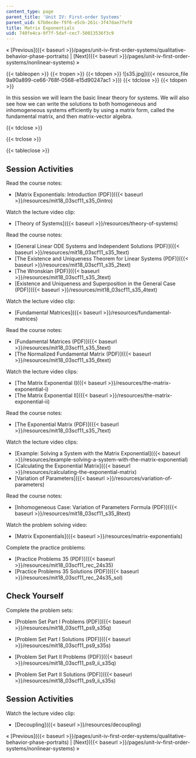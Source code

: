 ```yaml
---
content_type: page
parent_title: 'Unit IV: First-order Systems'
parent_uid: 67b0ec8e-f9f6-e5cb-261c-3f47dae7fef0
title: Matrix Exponentials
uid: 740fe4ca-9f7f-5daf-cec7-50013536f3c9
---
```


« [Previous]({{< baseurl >}}/pages/unit-iv-first-order-systems/qualitative-behavior-phase-portraits) | [Next]({{< baseurl >}}/pages/unit-iv-first-order-systems/nonlinear-systems) »

{{< tableopen >}}
{{< tropen >}}
{{< tdopen >}}
![s35.jpg]({{< resource_file 9a90a899-ce66-768f-0568-e15d90247ac1 >}})
{{< tdclose >}}
{{< tdopen >}}


In this session we will learn the basic linear theory for systems. We will also see how we can write the solutions to both homogeneous and inhomogeneous systems efficiently by using a matrix form, called the fundamental matrix, and then matrix-vector algebra.


{{< tdclose >}}

{{< trclose >}}

{{< tableclose >}}

Session Activities
------------------

Read the course notes:

*   [Matrix Exponentials: Introduction (PDF)]({{< baseurl >}}/resources/mit18_03scf11_s35_0intro)

Watch the lecture video clip:

*   [Theory of Systems]({{< baseurl >}}/resources/theory-of-systems)

Read the course notes:

*   [General Linear ODE Systems and Independent Solutions (PDF)]({{< baseurl >}}/resources/mit18_03scf11_s35_1text)
*   [The Existence and Uniqueness Theorem for Linear Systems (PDF)]({{< baseurl >}}/resources/mit18_03scf11_s35_2text)
*   [The Wronskian (PDF)]({{< baseurl >}}/resources/mit18_03scf11_s35_3text)
*   [Existence and Uniqueness and Superposition in the General Case (PDF)]({{< baseurl >}}/resources/mit18_03scf11_s35_4text)

Watch the lecture video clip:

*   [Fundamental Matrices]({{< baseurl >}}/resources/fundamental-matrices)

Read the course notes:

*   [Fundamental Matrices (PDF)]({{< baseurl >}}/resources/mit18_03scf11_s35_5text)
*   [The Normalized Fundamental Matrix (PDF)]({{< baseurl >}}/resources/mit18_03scf11_s35_6text)

Watch the lecture video clips:

*   [The Matrix Exponential I]({{< baseurl >}}/resources/the-matrix-exponential-i)
*   [The Matrix Exponential II]({{< baseurl >}}/resources/the-matrix-exponential-ii)

Read the course notes:

*   [The Exponential Matrix (PDF)]({{< baseurl >}}/resources/mit18_03scf11_s35_7text)

Watch the lecture video clips:

*   [Example: Solving a System with the Matrix Exponential]({{< baseurl >}}/resources/example-solving-a-system-with-the-matrix-exponential)
*   [Calculating the Exponential Matrix]({{< baseurl >}}/resources/calculating-the-exponential-matrix)
*   [Variation of Parameters]({{< baseurl >}}/resources/variation-of-parameters)

Read the course notes:

*   [Inhomogeneous Case: Variation of Parameters Formula (PDF)]({{< baseurl >}}/resources/mit18_03scf11_s35_8text)

Watch the problem solving video:

*   [Matrix Exponentials]({{< baseurl >}}/resources/matrix-exponentials)

Complete the practice problems:

*   [Practice Problems 35 (PDF)]({{< baseurl >}}/resources/mit18_03scf11_rec_24s35)
*   [Practice Problems 35 Solutions (PDF)]({{< baseurl >}}/resources/mit18_03scf11_rec_24s35_sol)

Check Yourself
--------------

Complete the problem sets:

*   [Problem Set Part I Problems (PDF)]({{< baseurl >}}/resources/mit18_03scf11_ps9_s35q)
*   [Problem Set Part I Solutions (PDF)]({{< baseurl >}}/resources/mit18_03scf11_ps9_s35s)
  
*   [Problem Set Part II Problems (PDF)]({{< baseurl >}}/resources/mit18_03scf11_ps9_ii_s35q)
*   [Problem Set Part II Solutions (PDF)]({{< baseurl >}}/resources/mit18_03scf11_ps9_ii_s35s)

Session Activities
------------------

Watch the lecture video clip:

*   [Decoupling]({{< baseurl >}}/resources/decoupling)

« [Previous]({{< baseurl >}}/pages/unit-iv-first-order-systems/qualitative-behavior-phase-portraits) | [Next]({{< baseurl >}}/pages/unit-iv-first-order-systems/nonlinear-systems) »